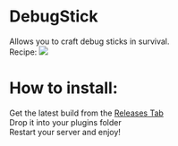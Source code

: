 # DebugStick
 Allows you to craft debug sticks in survival.\
 Recipe:
 ![](https://files.catbox.moe/2tuikq.png)
 
 # How to install:
 Get the latest build from the [Releases Tab](https://github.com/ignevade/DebugStick/releases/tag)\
 Drop it into your plugins folder\
 Restart your server and enjoy!